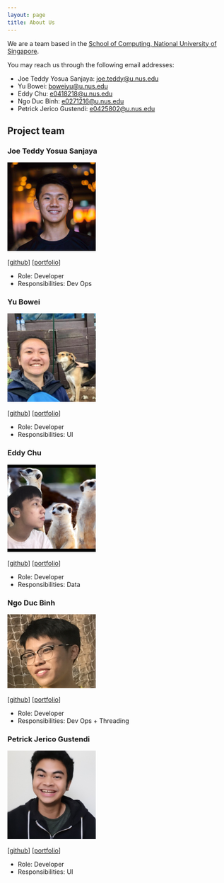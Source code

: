 ```yaml
---
layout: page
title: About Us
---
```


We are a team based in the [School of Computing, National University of Singapore](http://www.comp.nus.edu.sg).

You may reach us through the following email addresses:

* Joe Teddy Yosua Sanjaya: [joe.teddy@u.nus.edu](joe.teddy@u.nus.edu)
* Yu Bowei: [boweiyu@u.nus.edu](boweiyu@u.nus.edu)
* Eddy Chu: [e0418218@u.nus.edu](e0418218@u.nus.edu)
* Ngo Duc Binh: [e0271216@u.nus.edu](e0271216@u.nus.edu)
* Petrick Jerico Gustendi: [e0425802@u.nus.edu](e0425802@u.nus.edu)

## Project team

### Joe Teddy Yosua Sanjaya

<img src="images/cupofjoee.png" width="200px">

[[github](https://github.com/cupofjoee)]
[[portfolio](team/joeteddy.md)]

* Role: Developer
* Responsibilities: Dev Ops

### Yu Bowei

<img src="images/bowei-yu.png" width="200px">

[[github](http://github.com/bowei-yu)]
[[portfolio](team/bowei-yu.md)]

* Role: Developer
* Responsibilities: UI

### Eddy Chu

<img src="images/chuyiting.png" width="200px">

[[github](http://github.com/chuyiting)] 
[[portfolio](team/chuyiting.md)]

* Role: Developer
* Responsibilities: Data

### Ngo Duc Binh

<img src="images/ducbinh2611.png" width="200px">

[[github](http://github.com/ducbinh2611)]
[[portfolio](team/ducbinh2611.md)]

* Role: Developer
* Responsibilities: Dev Ops + Threading

### Petrick Jerico Gustendi

<img src="images/petrickjerico.png" width="200px">

[[github](http://github.com/petrickjerico)]
[[portfolio](team/petrickjerico.md)]

* Role: Developer
* Responsibilities: UI
